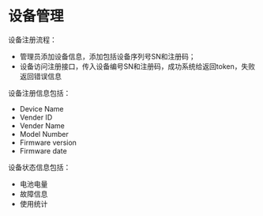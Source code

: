 # 设备管理

设备注册流程：
- 管理员添加设备信息，添加包括设备序列号SN和注册码；
- 设备访问注册接口，传入设备编号SN和注册码，成功系统给返回token，失败返回错误信息

设备注册信息包括：
- Device Name
- Vender ID
- Vender Name
- Model Number
- Firmware version
- Firmware date

设备状态信息包括：
- 电池电量
- 故障信息
- 使用统计
